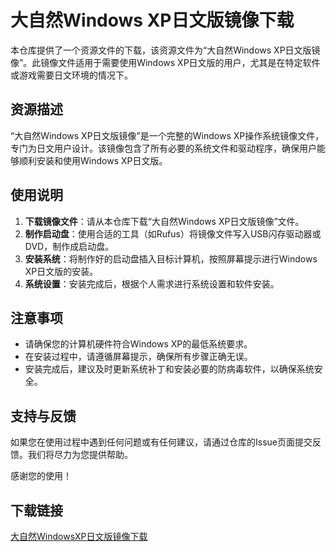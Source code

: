 # 大自然Windows XP日文版镜像下载

本仓库提供了一个资源文件的下载，该资源文件为“大自然Windows XP日文版镜像”。此镜像文件适用于需要使用Windows XP日文版的用户，尤其是在特定软件或游戏需要日文环境的情况下。

## 资源描述

“大自然Windows XP日文版镜像”是一个完整的Windows XP操作系统镜像文件，专门为日文用户设计。该镜像包含了所有必要的系统文件和驱动程序，确保用户能够顺利安装和使用Windows XP日文版。

## 使用说明

1. **下载镜像文件**：请从本仓库下载“大自然Windows XP日文版镜像”文件。
2. **制作启动盘**：使用合适的工具（如Rufus）将镜像文件写入USB闪存驱动器或DVD，制作成启动盘。
3. **安装系统**：将制作好的启动盘插入目标计算机，按照屏幕提示进行Windows XP日文版的安装。
4. **系统设置**：安装完成后，根据个人需求进行系统设置和软件安装。

## 注意事项

- 请确保您的计算机硬件符合Windows XP的最低系统要求。
- 在安装过程中，请遵循屏幕提示，确保所有步骤正确无误。
- 安装完成后，建议及时更新系统补丁和安装必要的防病毒软件，以确保系统安全。

## 支持与反馈

如果您在使用过程中遇到任何问题或有任何建议，请通过仓库的Issue页面提交反馈。我们将尽力为您提供帮助。

感谢您的使用！

## 下载链接

[大自然WindowsXP日文版镜像下载](https://pan.quark.cn/s/1d1388ea0911)